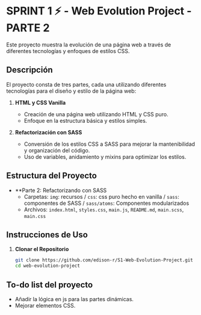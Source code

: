 # SPRINT 1 ⚡️ - Web Evolution Project - PARTE 2

Este proyecto muestra la evolución de una página web a través de diferentes tecnologías y enfoques de estilos CSS.

## Descripción

El proyecto consta de tres partes, cada una utilizando diferentes tecnologías para el diseño y estilo de la página web:

1. **HTML y CSS Vanilla**
   - Creación de una página web utilizando HTML y CSS puro.
   - Enfoque en la estructura básica y estilos simples.

2. **Refactorización con SASS**
   - Conversión de los estilos CSS a SASS para mejorar la mantenibilidad y organización del código.
   - Uso de variables, anidamiento y mixins para optimizar los estilos.

## Estructura del Proyecto

- **Parte 2: Refactorizando con SASS 
  - Carpetas: `img`: recursos / `css`: css puro hecho en vanilla / `sass`: componentes de SASS / `sass/atoms`: Componentes modularizados
  - Archivos:  `index.html`, `styles.css`, `main.js`, `README.md`, `main.scss`, `main.css`

## Instrucciones de Uso

1. **Clonar el Repositorio**
   ```bash
   git clone https://github.com/edison-r/S1-Web-Evolution-Project.git
   cd web-evolution-project

## To-do list del proyecto
  - Añadir la lógica en js para las partes dinámicas.
  - Mejorar elementos CSS.
